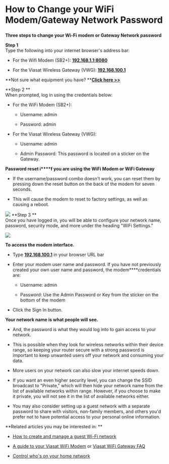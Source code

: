 # How to Change your WiFi Modem/Gateway Network Password

###   
**Three steps to change your Wi-Fi modem or Gateway Network password**

**Step 1**  
Type the following into your internet browser's address bar:

* For the Wifi Modem (SB2+): [**192.168.1.1:8080**](http://192.168.1.1:8080/)

* For the Viasat Wireless Gateway (VWG): **[192.168.100.1​](http://192.168.100.1/)**

**Not sure what equipment you have? **[**Click here >>**](https://help.viasat.com/s/article/What-Type-of-Viasat-Modem-Do-You-Have)

  
**Step 2 **  
When prompted, log in using the credentials below:

* For the WiFi Modem (SB2+):

  * Username: admin

  * Password: admin

* For the Viasat Wireless Gateway (VWG):

  * Username: admin

  * Admin Password: This password is located on a sticker on the Gateway.

**Password reset i****f you are using the WiFi Modem or WiFi Gateway** 

* If the username/password combo doesn't work, you can reset them by pressing down the reset button on the back of the modem for seven seconds.

* This will cause the modem to reset to factory settings, as well as causing a reboot.

![](https://help.viasat.com/servlet/rtaImage?eid=ka03k00000112aI&feoid=00N3k00000IOlrz&refid=0EM3k000000CQCT) **Step 3 **  
Once you have logged in, you will be able to configure your network name, password, security mode, and more under the heading "WiFi Settings."  
  
![](https://help.viasat.com/servlet/rtaImage?eid=ka03k00000112aI&feoid=00N3k00000IOlrz&refid=0EM3k000000CQCO)

**To access the modem interface.**

* Type [**192.168.100.1**](http://192.168.100.1/) in your browser URL bar

* Enter your modem user name and password. If you have not previously created your own user name and password, the modem****credentials are:

  * Username: admin

  * Password: Use the Admin Password or Key from the sticker on the bottom of the modem

* Click the Sign In button.

**​Your network name is what people will see.**

* And, the password is what they would log into to gain access to your network.

* This is possible when they look for wireless networks within their device range, so keeping your router secure with a strong password is important to keep unwanted users off your network and consuming your data.

* More users on your network can also slow your internet speeds down. 

* ​If you want an even higher security level, you can change the SSID broadcast to "Private," which will then hide your network name from the list of available networks within range. However, if you choose to make it private, you will not see it in the list of available networks either.

* You may also consider setting up a guest network with a separate password to share with visitors, non-family members, and others you'd prefer not to have potential access to your personal online information.

**Related articles you may be interested in: **

* [How to create and manage a guest Wi-Fi network](https://help.viasat.com/s/article/How-to-create-a-guest-network-with-your-Viasat-WiFi-Modem?language=en_US&r=303&ui-knowledge-components-aura-actions.KnowledgeArticleVersionCreateDraftFromOnlineAction.createDraftFromOnlineArticle=1)

* [A guide to your Viasat WiFi Modem](https://help.viasat.com/s/article/How-to-set-up-and-connect-your-Viasat-WiFi-Modem?language=en_US&r=303&ui-knowledge-components-aura-actions.KnowledgeArticleVersionCreateDraftFromOnlineAction.createDraftFromOnlineArticle=1) or [Viasat WiFi Gateway FAQ](https://help.viasat.com/s/article/Viasat-WiFi-Gateway-FAQ-s?language=en_US&r=303&ui-knowledge-components-aura-actions.KnowledgeArticleVersionCreateDraftFromOnlineAction.createDraftFromOnlineArticle=1)

* [Control who's on your home network](https://help.viasat.com/s/article/Control-who-s-on-your-home-network?language=en_US&r=303&ui-knowledge-components-aura-actions.KnowledgeArticleVersionCreateDraftFromOnlineAction.createDraftFromOnlineArticle=1)
